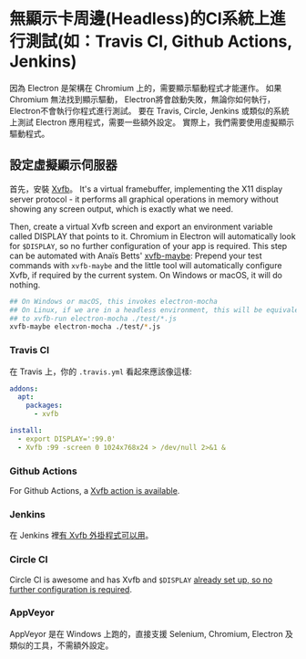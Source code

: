# 無顯示卡周邊(Headless)的CI系統上進行測試(如：Travis CI, Github Actions, Jenkins)

因為 Electron 是架構在 Chromium 上的，需要顯示驅動程式才能運作。 如果Chromium 無法找到顯示驅動， Electron將會啟動失敗，無論你如何執行，Electron不會執行你程式進行測試。 要在 Travis, Circle, Jenkins 或類似的系統上測試 Electron 應用程式，需要一些額外設定。 實際上，我們需要使用虛擬顯示驅動程式。

## 設定虛擬顯示伺服器

首先，安裝 [Xvfb](https://en.wikipedia.org/wiki/Xvfb)。 It's a virtual framebuffer, implementing the X11 display server protocol - it performs all graphical operations in memory without showing any screen output, which is exactly what we need.

Then, create a virtual Xvfb screen and export an environment variable called DISPLAY that points to it. Chromium in Electron will automatically look for `$DISPLAY`, so no further configuration of your app is required. This step can be automated with Anaïs Betts' [xvfb-maybe](https://github.com/anaisbetts/xvfb-maybe): Prepend your test commands with `xvfb-maybe` and the little tool will automatically configure Xvfb, if required by the current system. On Windows or macOS, it will do nothing.

```sh
## On Windows or macOS, this invokes electron-mocha
## On Linux, if we are in a headless environment, this will be equivalent
## to xvfb-run electron-mocha ./test/*.js
xvfb-maybe electron-mocha ./test/*.js
```

### Travis CI

在 Travis 上，你的 `.travis.yml` 看起來應該像這樣:

```yml
addons:
  apt:
    packages:
      - xvfb

install:
  - export DISPLAY=':99.0'
  - Xvfb :99 -screen 0 1024x768x24 > /dev/null 2>&1 &
```

### Github Actions

For Github Actions, a [Xvfb action is available](https://github.com/marketplace/actions/gabrielbb-xvfb-action).

### Jenkins

在 Jenkins 裡[有 Xvfb 外掛程式可以用](https://wiki.jenkins-ci.org/display/JENKINS/Xvfb+Plugin)。

### Circle CI

Circle CI is awesome and has Xvfb and `$DISPLAY` [already set up, so no further configuration is required](https://circleci.com/docs/environment#browsers).

### AppVeyor

AppVeyor 是在 Windows 上跑的，直接支援 Selenium, Chromium, Electron 及類似的工具，不需額外設定。